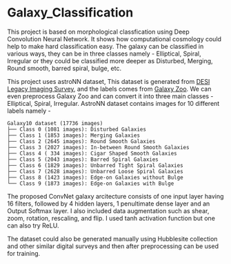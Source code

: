 # Galaxy_Classification

This project is based on morphological classfication using Deep Convolution Neural Network. It shows how computational cosmology could help to make hard classification easy. The galaxy can be classified in various ways, they can be in three classes namely - Elliptical, Spiral, Irregular or they could be classified more deeper as Disturbed, Merging, Round smooth, barred spiral, bulge, etc. 

This project uses astroNN dataset, This dataset is generated from [DESI Legacy Imaging Survey](https://www.legacysurvey.org/), and the labels comes from [Galaxy Zoo](https://www.galaxyzoo.org/). We can even preprocess Galaxy Zoo and can convert it into three main classes  - Elliptical, Spiral, Irregular.  AstroNN dataset contains images for 10 different labels namely - 

```
Galaxy10 dataset (17736 images)
├── Class 0 (1081 images): Disturbed Galaxies
├── Class 1 (1853 images): Merging Galaxies
├── Class 2 (2645 images): Round Smooth Galaxies
├── Class 3 (2027 images): In-between Round Smooth Galaxies
├── Class 4 ( 334 images): Cigar Shaped Smooth Galaxies
├── Class 5 (2043 images): Barred Spiral Galaxies
├── Class 6 (1829 images): Unbarred Tight Spiral Galaxies
├── Class 7 (2628 images): Unbarred Loose Spiral Galaxies
├── Class 8 (1423 images): Edge-on Galaxies without Bulge
└── Class 9 (1873 images): Edge-on Galaxies with Bulge
```


The proposed ConvNet galaxy arcitecture consists of one input layer having 16 filters, followed by 4 hidden layers, 1 penultimate dense layer and an Output Softmax layer. I also included data augmentation such as shear, zoom, rotation, rescaling, and flip. I used tanh activation function but one can also try ReLU.

The dataset could also be generated manually using Hubblesite collection and other similar digital surveys and then after preprocessing can be used for training.

